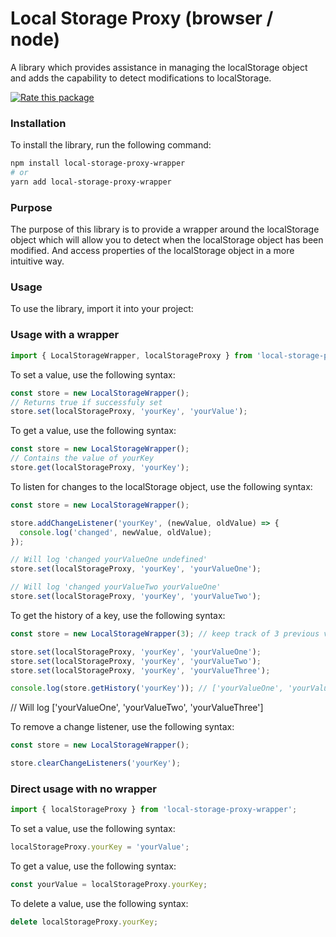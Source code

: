 # Local Storage Proxy (browser / node)

A library which provides assistance in managing the localStorage object and adds the capability to detect modifications to localStorage.

[![Rate this package](https://badges.openbase.com/js/rating/local-storage-proxy-wrapper.svg?token=qocsFqVQshrwHHfbBZFxCary9nXTxo2R90G48g8zdOM=)](https://openbase.com/js/local-storage-proxy-wrapper?utm_source=embedded&amp;utm_medium=badge&amp;utm_campaign=rate-badge)
### Installation
To install the library, run the following command:

```bash
npm install local-storage-proxy-wrapper
# or
yarn add local-storage-proxy-wrapper
```

### Purpose
The purpose of this library is to provide a wrapper around the localStorage object which will allow you to detect when the localStorage object has been modified.
And access properties of the localStorage object in a more intuitive way.

### Usage
To use the library, import it into your project:

### Usage with a wrapper

```javascript
import { LocalStorageWrapper, localStorageProxy } from 'local-storage-proxy-wrapper';
```

To set a value, use the following syntax:

```javascript
const store = new LocalStorageWrapper();
// Returns true if successfuly set
store.set(localStorageProxy, 'yourKey', 'yourValue');
```

To get a value, use the following syntax:

```javascript
const store = new LocalStorageWrapper();
// Contains the value of yourKey
store.get(localStorageProxy, 'yourKey');
```

To listen for changes to the localStorage object, use the following syntax:

```javascript
const store = new LocalStorageWrapper();

store.addChangeListener('yourKey', (newValue, oldValue) => {
  console.log('changed', newValue, oldValue);
});

// Will log 'changed yourValueOne undefined'
store.set(localStorageProxy, 'yourKey', 'yourValueOne');

// Will log 'changed yourValueTwo yourValueOne'
store.set(localStorageProxy, 'yourKey', 'yourValueTwo'); 
```

To get the history of a key, use the following syntax:

```javascript
const store = new LocalStorageWrapper(3); // keep track of 3 previous values

store.set(localStorageProxy, 'yourKey', 'yourValueOne');
store.set(localStorageProxy, 'yourKey', 'yourValueTwo');
store.set(localStorageProxy, 'yourKey', 'yourValueThree');

console.log(store.getHistory('yourKey')); // ['yourValueOne', 'yourValueTwo', 'yourValueThree']
```
// Will log ['yourValueOne', 'yourValueTwo', 'yourValueThree']

To remove a change listener, use the following syntax:

```javascript
const store = new LocalStorageWrapper();

store.clearChangeListeners('yourKey');
```


### Direct usage with no wrapper
```javascript
import { localStorageProxy } from 'local-storage-proxy-wrapper';
```

To set a value, use the following syntax:

```javascript
localStorageProxy.yourKey = 'yourValue';
```

To get a value, use the following syntax:

```javascript
const yourValue = localStorageProxy.yourKey;
```

To delete a value, use the following syntax:

```javascript
delete localStorageProxy.yourKey;
```